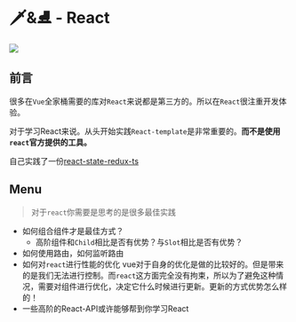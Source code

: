 # 🗡&⛸ - React

<img src='https://img.shields.io/badge/made--with-react-61DAFB?logo=react&style=for-the-badge' />

## 前言

很多在`Vue`全家桶需要的库对`React`来说都是第三方的。所以在`React`很注重开发体验。

对于学习React来说。从头开始实践`React-template`是非常重要的。**而不是使用`react`官方提供的工具。**

自己实践了一份[react-state-redux-ts](https://github.com/JiangWeixian/LearningWebpack/tree/react-simple-TS)

## Menu

> 对于`react`你需要是思考的是很多最佳实践

* 如何组合组件才是最佳方式？
  - 高阶组件和`Child`相比是否有优势？与`Slot`相比是否有优势？
* 如何使用路由，如何监听路由
* 如何对`react`进行性能的优化
  vue对于自身的优化是做的比较好的。但是带来的是我们无法进行控制。而`react`这方面完全没有拘束，所以为了避免这种情况，需要对组件进行优化，决定它什么时候进行更新。更新的方式优势怎么样的！
* 一些高阶的React-API或许能够帮到你学习React